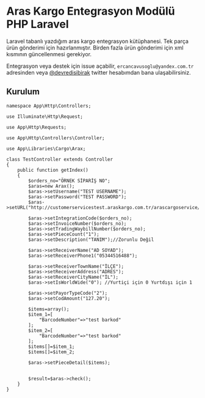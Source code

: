 # Aras Kargo Entegrasyon Modülü PHP Laravel

Laravel tabanlı yazdığım aras kargo entegrasyon kütüphanesi. Tek parça ürün gönderimi için hazırlanmıştır. Birden fazla ürün gönderimi için xml kısmının güncellenmesi gerekiyor. 

Entegrasyon veya destek için issue açabilir, `ercancavusoglu@yandex.com.tr` adresinden veya [@devredisibirak](http://twitter.com/devredisibirak) twitter hesabımdan bana ulaşabilirsiniz.

## Kurulum

	namespace App\Http\Controllers;

	use Illuminate\Http\Request;

	use App\Http\Requests;

	use App\Http\Controllers\Controller;

	use App\Libraries\Cargo\Arax;

	class TestController extends Controller
	{
		public function getIndex()
		{		
			$orders_no="ÖRNEK SİPARİŞ NO";
			$aras=new Arax();
			$aras->setUsername("TEST USERNAME");
			$aras->setPassword("TEST PASSWORD");
			$aras->setURL("http://customerservicestest.araskargo.com.tr/arascargoservice/arascargoservice.asmx");

			$aras->setIntegrationCode($orders_no);
			$aras->setInvoiceNumber($orders_no);
			$aras->setTradingWaybillNumber($orders_no);
			$aras->setPieceCount("1");
			$aras->setDescription("TANIM");//Zorunlu Değil

			$aras->setReceiverName("AD SOYAD");
			$aras->setReceiverPhone1("05344516488");

			$aras->setReceiverTownName("İLÇE");
			$aras->setReceiverAddress("ADRES");
			$aras->setReceiverCityName("İL");
			$aras->setIsWorldWide("0"); //Yurtiçi için 0 Yurtdışı için 1
			
			$aras->setPayorTypeCode("2");
			$aras->setCodAmount("127.20");

			$items=array();
			$item_1=[
				"BarcodeNumber"=>"test barkod"
			];
			$item_2=[
				"BarcodeNumber"=>"test barkod"
			];
			$items[]=$item_1;
			$items[]=$item_2;

			$aras->setPieceDetail($items);


			$result=$aras->check();
		}
	}
